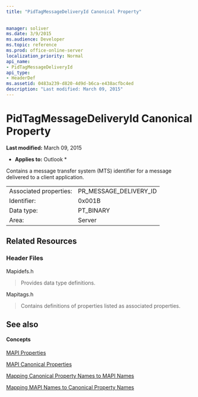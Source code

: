 ```yaml
---
title: "PidTagMessageDeliveryId Canonical Property"
 
 
manager: soliver
ms.date: 3/9/2015
ms.audience: Developer
ms.topic: reference
ms.prod: office-online-server
localization_priority: Normal
api_name:
- PidTagMessageDeliveryId
api_type:
- HeaderDef
ms.assetid: 0483a239-d820-4d9d-b6ca-e438acfbc4ed
description: "Last modified: March 09, 2015"
---
```


# PidTagMessageDeliveryId Canonical Property

 **Last modified:** March 09, 2015 
  
 * **Applies to:** Outlook * 
  
Contains a message transfer system (MTS) identifier for a message delivered to a client application.
  
|||
|:-----|:-----|
|Associated properties:  <br/> |PR_MESSAGE_DELIVERY_ID  <br/> |
|Identifier:  <br/> |0x001B  <br/> |
|Data type:  <br/> |PT_BINARY  <br/> |
|Area:  <br/> |Server  <br/> |
   
## Related Resources

### Header Files

Mapidefs.h
  
> Provides data type definitions.
    
Mapitags.h
  
> Contains definitions of properties listed as associated properties.
    
## See also

#### Concepts

[MAPI Properties](mapi-properties.md)
  
[MAPI Canonical Properties](mapi-canonical-properties.md)
  
[Mapping Canonical Property Names to MAPI Names](mapping-canonical-property-names-to-mapi-names.md)
  
[Mapping MAPI Names to Canonical Property Names](mapping-mapi-names-to-canonical-property-names.md)

